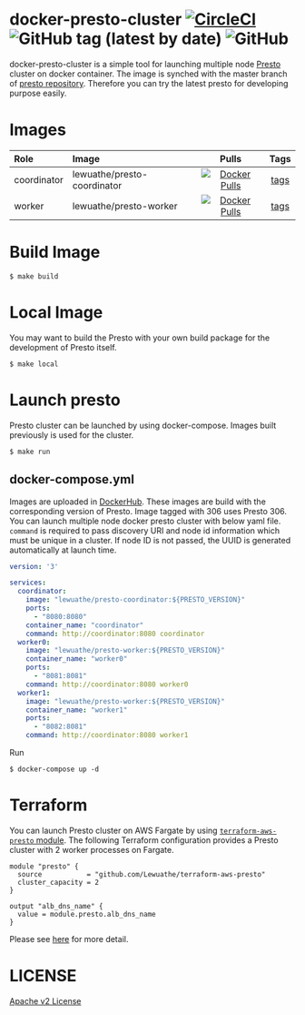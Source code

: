 # docker-presto-cluster [![CircleCI](https://circleci.com/gh/Lewuathe/docker-presto-cluster.svg?style=svg)](https://circleci.com/gh/Lewuathe/docker-presto-cluster) ![GitHub tag (latest by date)](https://img.shields.io/github/v/tag/Lewuathe/docker-presto-cluster) ![GitHub](https://img.shields.io/github/license/Lewuathe/docker-presto-cluster)

docker-presto-cluster is a simple tool for launching multiple node [Presto](https://prestosql.io/) cluster on docker container.
The image is synched with the master branch of [presto repository](https://github.com/prestosql/presto). Therefore you can try the latest presto for developing purpose easily.

# Images

|Role|Image|Pulls|Tags|
|:---|:---|:---:|:---:|
|coordinator|lewuathe/presto-coordinator|[![Docker Pulls](https://img.shields.io/docker/pulls/lewuathe/presto-coordinator.svg)](https://cloud.docker.com/u/lewuathe/repository/docker/lewuathe/presto-coordinator)|[tags](https://cloud.docker.com/repository/docker/lewuathe/presto-coordinator/tags)|
|worker|lewuathe/presto-worker|[![Docker Pulls](https://img.shields.io/docker/pulls/lewuathe/presto-worker.svg)](https://cloud.docker.com/u/lewuathe/repository/docker/lewuathe/presto-worker)|[tags](https://cloud.docker.com/repository/docker/lewuathe/presto-worker/tags)|

# Build Image

```
$ make build
```

# Local Image

You may want to build the Presto with your own build package for the development of Presto itself.

```
$ make local
```

# Launch presto

Presto cluster can be launched by using docker-compose. Images built previously is used for the cluster.

```
$ make run
```

## docker-compose.yml

Images are uploaded in [DockerHub](https://hub.docker.com/). These images are build with the corresponding version of Presto. Image tagged with 306 uses Presto 306. You can launch multiple node docker presto cluster with below yaml file. `command` is required to pass discovery URI and node id information which must be unique in a cluster. If node ID is not passed, the UUID is generated automatically at launch time.

```yaml
version: '3'

services:
  coordinator:
    image: "lewuathe/presto-coordinator:${PRESTO_VERSION}"
    ports:
      - "8080:8080"
    container_name: "coordinator"
    command: http://coordinator:8080 coordinator
  worker0:
    image: "lewuathe/presto-worker:${PRESTO_VERSION}"
    container_name: "worker0"
    ports:
      - "8081:8081"
    command: http://coordinator:8080 worker0
  worker1:
    image: "lewuathe/presto-worker:${PRESTO_VERSION}"
    container_name: "worker1"
    ports:
      - "8082:8081"
    command: http://coordinator:8080 worker1

```

Run

```
$ docker-compose up -d
```

# Terraform

You can launch Presto cluster on AWS Fargate by using [`terraform-aws-presto` module](https://github.com/Lewuathe/terraform-aws-presto). The following Terraform configuration provides a Presto cluster with 2 worker processes on Fargate.

```
module "presto" {
  source           = "github.com/Lewuathe/terraform-aws-presto"
  cluster_capacity = 2
}

output "alb_dns_name" {
  value = module.presto.alb_dns_name
}
```

Please see [here](https://github.com/Lewuathe/terraform-aws-presto) for more detail.

# LICENSE

[Apache v2 License](https://github.com/Lewuathe/docker-presto-cluster/blob/master/LICENSE)
